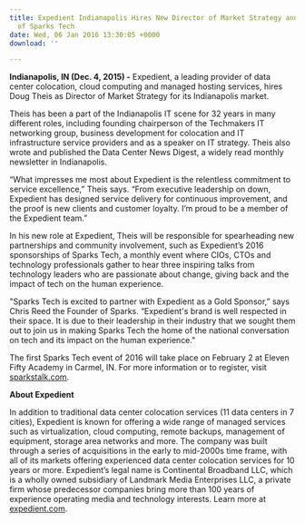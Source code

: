 ```yaml
---
title: Expedient Indianapolis Hires New Director of Market Strategy and Becomes Sponsor
  of Sparks Tech
date: Wed, 06 Jan 2016 13:30:05 +0000
download: ''

---
```

**Indianapolis, IN (Dec. 4, 2015) -** Expedient, a leading provider of data center colocation, cloud computing and managed hosting services, hires Doug Theis as Director of Market Strategy for its Indianapolis market. 

Theis has been a part of the Indianapolis IT scene for 32 years in many different roles, including founding chairperson of the Techmakers IT networking group, business development for colocation and IT infrastructure service providers and as a speaker on IT strategy. Theis also wrote and published the Data Center News Digest, a widely read monthly newsletter in Indianapolis. 

“What impresses me most about Expedient is the relentless commitment to service excellence,” Theis says. “From executive leadership on down, Expedient has designed service delivery for continuous improvement, and the proof is new clients and customer loyalty. I’m proud to be a member of the Expedient team.” 

In his new role at Expedient, Theis will be responsible for spearheading new partnerships and community involvement, such as Expedient’s 2016 sponsorships of Sparks Tech, a monthly event where CIOs, CTOs and technology professionals gather to hear three inspiring talks from technology leaders who are passionate about change, giving back and the impact of tech on the human experience. 

"Sparks Tech is excited to partner with Expedient as a Gold Sponsor,” says Chris Reed the Founder of Sparks. “Expedient's brand is well respected in their space. It is due to their leadership in their industry that we sought them out to join us in making Sparks Tech the home of the national conversation on tech and its impact on the human experience." 

The first Sparks Tech event of 2016 will take place on February 2 at Eleven Fifty Academy in Carmel, IN. For more information or to register, visit [sparkstalk.com](https://sparkstalk.com/).

**About Expedient**

In addition to traditional data center colocation services (11 data centers in 7 cities), Expedient is known for offering a wide range of managed services such as virtualization, cloud computing, remote backups, management of equipment, storage area networks and more. The company was built through a series of acquisitions in the early to mid-2000s time frame, with all of its markets offering experienced data center colocation services for 10 years or more. Expedient’s legal name is Continental Broadband LLC, which is a wholly owned subsidiary of Landmark Media Enterprises LLC, a private firm whose predecessor companies bring more than 100 years of experience operating media and technology interests. Learn more at [expedient.com](https://www.expedient.com).